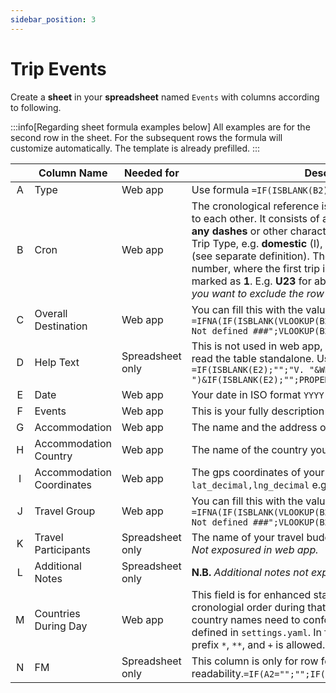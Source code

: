 ```yaml
---
sidebar_position: 3
---
```


# Trip Events
Create a **sheet** in your **spreadsheet** named `Events` with columns according to following.

:::info[Regarding sheet formula examples below]
All examples are for the second row in the sheet. For the subsequent rows the formula will customize automatically. The template is already prefilled.
:::

||Column Name|Needed for|Description|
|:-:|-|-|-|
|A|Type|Web app|Use formula `=IF(ISBLANK(B2);"";LEFT(B2))`.
|B|Cron|Web app|The cronological reference is used to connect each sheet to each other. It consists of a letter and a number **without any dashes** or other characters. The letter specifies the Trip Type, e.g. **domestic** (I), **abroad** (U), or **attachment** (D) (see separate definition). The number is a chronological number, where the first trip in each letter category is marked as **1**. E.g. **U23** for abroad trip number 23.  *Use **X** if you want to exclude the row from the web app.*
|C|Overall Destination|Web app|You can fill this with the value from `Overview` sheet. `=IFNA(IF(ISBLANK(VLOOKUP(B2;Overview!B:E;4;FALSE));"### Not defined ###";VLOOKUP(B2;Overview!B:E;4;FALSE));"")`
|D|Help Text|Spreadsheet only|This is not used in web app, but used for convenience to read the table standalone. Use formula `=IF(ISBLANK(E2);"";"V. "&WEEKNUM(E2;21)&" ")&IF(ISBLANK(E2);"";PROPER(TEXT(E2;"dddd")))`
|E|Date|Web app|Your date in ISO format `YYYY-MM-DD`.
|F|Events|Web app|This is your fully description of what you did this day.
|G|Accommodation|Web app|The name and the address of your accommodation.
|H|Accommodation Country|Web app|The name of the country you stayed in during the night.
|I|Accommodation Coordinates|Web app|The gps coordinates of your accommodation in the format `lat_decimal,lng_decimal` e.g. **59.329444, 18.068611**.
|J|Travel Group|Web app|You can fill this with the value from `Overview` sheet. `=IFNA(IF(ISBLANK(VLOOKUP(B2;Overview!B:C;2;FALSE));"### Not defined ###";VLOOKUP(B2;Overview!B:C;2;FALSE));"")`
|K|Travel Participants|Spreadsheet only|The name of your travel buddies, separated by comma. **N.B.** *Not exposured in web app.*
|L|Additional Notes|Spreadsheet only|**N.B.** *Additional notes not exposured in web app.*
|M|Countries During Day|Web app|This field is for enhanced statistics. Enter all countries in cronologial order during that day, separated by comma. The country names need to conform to the country names defined in `settings.yaml`. In front of the country name prefix `*`, `**`, and `+` is allowed.
|N|FM|Spreadsheet only|This column is only for row formatting and readability.`=IF(A2="";"";IF(N1="FM";1;IF(B1=B2;N1;N1+1)))`